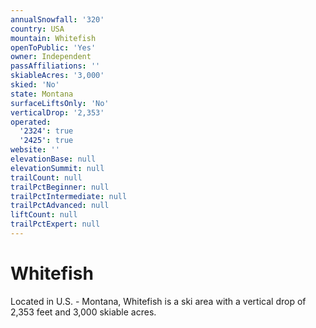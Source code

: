 ```yaml
---
annualSnowfall: '320'
country: USA
mountain: Whitefish
openToPublic: 'Yes'
owner: Independent
passAffiliations: ''
skiableAcres: '3,000'
skied: 'No'
state: Montana
surfaceLiftsOnly: 'No'
verticalDrop: '2,353'
operated:
  '2324': true
  '2425': true
website: ''
elevationBase: null
elevationSummit: null
trailCount: null
trailPctBeginner: null
trailPctIntermediate: null
trailPctAdvanced: null
liftCount: null
trailPctExpert: null
---
```



# Whitefish

Located in U.S. - Montana, Whitefish is a ski area with a vertical drop of 2,353 feet and 3,000 skiable acres.
